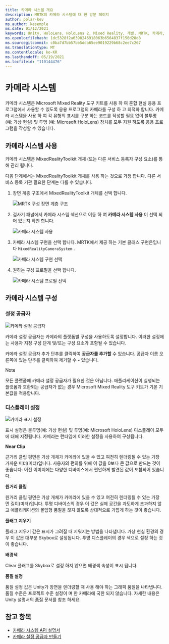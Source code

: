 ```yaml
---
title: 카메라 시스템 개요
description: MRTK의 카메라 시스템에 대 한 방문 페이지
author: polar-kev
ms.author: kesemple
ms.date: 01/12/2021
keywords: Unity, HoloLens, HoloLens 2, Mixed Reality, 개발, MRTK, 카메라,
ms.openlocfilehash: 1dc5328f2a6390246918063b6564837f150d28d8
ms.sourcegitcommit: c0ba7d7bb57bb5dda65ee9019229b68c2ee7c267
ms.translationtype: MT
ms.contentlocale: ko-KR
ms.lasthandoff: 05/19/2021
ms.locfileid: "110144476"
---
```

# <a name="camera-system"></a>카메라 시스템

카메라 시스템은 Microsoft Mixed Reality 도구 키트를 사용 하 여 혼합 현실 응용 프로그램에서 사용할 수 있도록 응용 프로그램의 카메라를 구성 하 고 최적화 합니다. 카메라 시스템을 사용 하 여 각 유형의 표시를 구분 하는 코드를 작성할 필요 없이 불투명 (예: 가상 현실) 및 투명 (예: Microsoft HoloLens) 장치를 모두 지원 하도록 응용 프로그램을 작성할 수 있습니다.

## <a name="enabling-the-camera-system"></a>카메라 시스템 사용

카메라 시스템은 MixedRealityToolkit 개체 (또는 다른 서비스 등록자 구성 요소)를 통해 관리 됩니다.

다음 단계에서는 MixedRealityToolkit 개체를 사용 하는 것으로 가정 합니다. 다른 서비스 등록 기관 필요한 단계는 다를 수 있습니다.

1. 장면 계층 구조에서 MixedRealityToolkit 개체를 선택 합니다.

    ![MRTK 구성 장면 계층 구조](../images/MRTK_ConfiguredHierarchy.png)

2. 검사기 패널에서 카메라 시스템 섹션으로 이동 하 여 **카메라 시스템 사용** 이 선택 되어 있는지 확인 합니다.

    ![카메라 시스템 사용](../images/camera-system/EnableCameraSystem.png)

3. 카메라 시스템 구현을 선택 합니다. MRTK에서 제공 하는 기본 클래스 구현은입니다 `MixedRealityCameraSystem` .

    ![카메라 시스템 구현 선택](../images/camera-system/SelectCameraSystemType.png)

4. 원하는 구성 프로필을 선택 합니다.

    ![카메라 시스템 프로필 선택](../images/camera-system/SelectCameraProfile.png)

## <a name="configuring-the-camera-system"></a>카메라 시스템 구성

### <a name="settings-providers"></a>설정 공급자

![카메라 설정 공급자](../images/camera-system/CameraSettingsProviders.png)

카메라 설정 공급자는 카메라의 플랫폼별 구성을 사용하도록 설정합니다. 이러한 설정에는 사용자 지정 구성 단계 및/또는 구성 요소가 포함될 수 있습니다.

카메라 설정 공급자 추가 단추를 클릭하여 **공급자를 추가할** 수 있습니다. 공급자 이름 오른쪽에 있는 단추를 클릭하여 제거할 수 **-** 있습니다.

> [!Note]
> 모든 플랫폼에 카메라 설정 공급자가 필요한 것은 아닙니다. 애플리케이션이 실행되는 플랫폼과 호환되는 공급자가 없는 경우 Microsoft Mixed Reality 도구 키트가 기본 기본값을 적용합니다.

### <a name="display-settings"></a>디스플레이 설정

![카메라 표시 설정](../images/camera-system/CameraDisplaySettings.png)

표시 설정은 불투명(예: 가상 현실) 및 투명(예: Microsoft HoloLens) 디스플레이 모두에 대해 지정됩니다. 카메라는 런타임에 이러한 설정을 사용하여 구성됩니다.

**Near Clip**

근거리 클립 평면은 가상 개체가 카메라에 있을 수 있고 여전히 렌더링될 수 있는 가장 가까운 미터(미터)입니다. 사용자의 편의를 위해 이 값을 0보다 큰 값으로 만드는 것이 좋습니다. 이전 이미지에는 다양한 디바이스에서 편안하게 발견된 값이 포함되어 있습니다.

**원거리 클립**

원거리 클립 평면은 가상 개체가 카메라에 있을 수 있고 여전히 렌더링될 수 있는 가장 먼 길이(미터)입니다. 투명 디바이스의 경우 이 값은 실제 공간을 과도하게 초과하지 않고 애플리케이션의 몰입형 품질을 끊지 않도록 상대적으로 가깝게 하는 것이 좋습니다.

**플래그 지우기**

플래그 지우기 값은 표시가 그려질 때 지워지는 방법을 나타냅니다. 가상 현실 환경의 경우 이 값은 대부분 Skybox로 설정됩니다. 투명 디스플레이의 경우 색으로 설정 하는 것이 좋습니다.

**배경색**

Clear 플래그를 Skybox로 설정 하지 않으면 배경색 속성이 표시 됩니다.

**품질 설정**

품질 설정 값은 Unity가 장면을 렌더링할 때 사용 해야 하는 그래픽 품질을 나타냅니다. 품질 수준은 프로젝트 수준 설정이 며 한 카메라에 국한 되지 않습니다. 자세한 내용은 Unity 설명서의 [품질](https://docs.unity3d.com/Manual/class-QualitySettings.html) 문서를 참조 하세요.

## <a name="see-also"></a>참고 항목

- [카메라 시스템 API 설명서](xref:Microsoft.MixedReality.Toolkit.CameraSystem)
- [카메라 설정 공급자 만들기](create-settings-provider.md)
